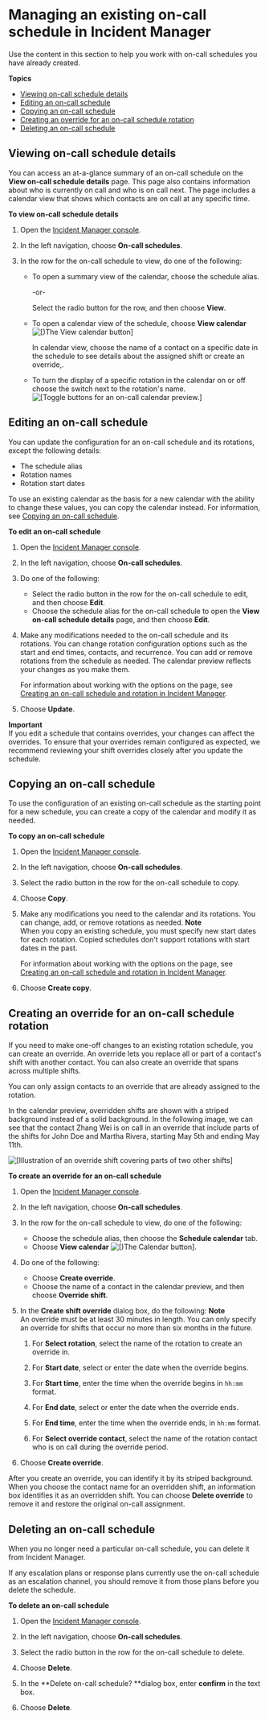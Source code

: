 # Managing an existing on\-call schedule in Incident Manager<a name="incident-manager-on-call-schedule-manage"></a>

Use the content in this section to help you work with on\-call schedules you have already created\.

**Topics**
+ [Viewing on\-call schedule details](#on-call-schedule-details)
+ [Editing an on\-call schedule](#on-call-schedule-edit)
+ [Copying an on\-call schedule](#on-call-schedule-copy)
+ [Creating an override for an on\-call schedule rotation](#on-call-schedule-override)
+ [Deleting an on\-call schedule](#on-call-schedule-delete)

## Viewing on\-call schedule details<a name="on-call-schedule-details"></a>

You can access an at\-a\-glance summary of an on\-call schedule on the **View on\-call schedule details** page\. This page also contains information about who is currently on call and who is on call next\. The page includes a calendar view that shows which contacts are on call at any specific time\.

**To view on\-call schedule details**

1. Open the [Incident Manager console](https://console.aws.amazon.com/systems-manager/incidents/home)\. 

1. In the left navigation, choose **On\-call schedules**\. 

1. In the row for the on\-call schedule to view, do one of the following:
   + To open a summary view of the calendar, choose the schedule alias\.

     \-or\-

     Select the radio button for the row, and then choose **View**\.
   + To open a calendar view of the schedule, choose **View calendar** ![\[)The View calendar button\]](http://docs.aws.amazon.com/incident-manager/latest/userguide/images/on-call-calendar.png)

     In calendar view, choose the name of a contact on a specific date in the schedule to see details about the assigned shift or create an override,\.
   + To turn the display of a specific rotation in the calendar on or off choose the switch next to the rotation's name\.  
![\[Toggle buttons for an on-call calendar preview.\]](http://docs.aws.amazon.com/incident-manager/latest/userguide/images/on-call-calendar-toggles.png)

## Editing an on\-call schedule<a name="on-call-schedule-edit"></a>

You can update the configuration for an on\-call schedule and its rotations, except the following details:
+ The schedule alias
+ Rotation names
+ Rotation start dates

To use an existing calendar as the basis for a new calendar with the ability to change these values, you can copy the calendar instead\. For information, see [Copying an on\-call schedule](#on-call-schedule-copy)\.

**To edit an on\-call schedule**

1. Open the [Incident Manager console](https://console.aws.amazon.com/systems-manager/incidents/home)\. 

1. In the left navigation, choose **On\-call schedules**\. 

1. Do one of the following:
   + Select the radio button in the row for the on\-call schedule to edit, and then choose **Edit**\.
   + Choose the schedule alias for the on\-call schedule to open the **View on\-call schedule details** page, and then choose **Edit**\.

1. Make any modifications needed to the on\-call schedule and its rotations\. You can change rotation configuration options such as the start and end times, contacts, and recurrence\. You can add or remove rotations from the schedule as needed\. The calendar preview reflects your changes as you make them\.

   For information about working with the options on the page, see [Creating an on\-call schedule and rotation in Incident Manager](incident-manager-on-call-schedule-create.md)\.

1. Choose **Update**\.

**Important**  
If you edit a schedule that contains overrides, your changes can affect the overrides\. To ensure that your overrides remain configured as expected, we recommend reviewing your shift overrides closely after you update the schedule\.

## Copying an on\-call schedule<a name="on-call-schedule-copy"></a>

To use the configuration of an existing on\-call schedule as the starting point for a new schedule, you can create a copy of the calendar and modify it as needed\.

**To copy an on\-call schedule**

1. Open the [Incident Manager console](https://console.aws.amazon.com/systems-manager/incidents/home)\. 

1. In the left navigation, choose **On\-call schedules**\. 

1. Select the radio button in the row for the on\-call schedule to copy\.

1. Choose **Copy**\.

1. Make any modifications you need to the calendar and its rotations\. You can change, add, or remove rotations as needed\.
**Note**  
When you copy an existing schedule, you must specify new start dates for each rotation\. Copied schedules don't support rotations with start dates in the past\.

   For information about working with the options on the page, see [Creating an on\-call schedule and rotation in Incident Manager](incident-manager-on-call-schedule-create.md)\.

1. Choose **Create copy**\.

## Creating an override for an on\-call schedule rotation<a name="on-call-schedule-override"></a>

If you need to make one\-off changes to an existing rotation schedule, you can create an override\. An override lets you replace all or part of a contact's shift with another contact\. You can also create an override that spans across multiple shifts\.

You can only assign contacts to an override that are already assigned to the rotation\.

In the calendar preview, overridden shifts are shown with a striped background instead of a solid background\. In the following image, we can see that the contact Zhang Wei is on call in an override that include parts of the shifts for John Doe and Martha Rivera, starting May 5th and ending May 11th\.

![\[Illustration of an override shift covering parts of two other shifts\]](http://docs.aws.amazon.com/incident-manager/latest/userguide/images/on-call-rotation-override-example.png)

**To create an override for an on\-call schedule**

1. Open the [Incident Manager console](https://console.aws.amazon.com/systems-manager/incidents/home)\. 

1. In the left navigation, choose **On\-call schedules**\. 

1. In the row for the on\-call schedule to view, do one of the following:
   + Choose the schedule alias, then choose the **Schedule calendar** tab\.
   + Choose **View calendar** ![\[)The Calendar button\]](http://docs.aws.amazon.com/incident-manager/latest/userguide/images/on-call-calendar.png)\.

1. Do one of the following:
   + Choose **Create override**\.
   + Choose the name of a contact in the calendar preview, and then choose **Override shift**\.

1. In the **Create shift override** dialog box, do the following:
**Note**  
An override must be at least 30 minutes in length\. You can only specify an override for shifts that occur no more than six months in the future\.

   1. For **Select rotation**, select the name of the rotation to create an override in\.

   1. For **Start date**, select or enter the date when the override begins\.

   1. For **Start time**, enter the time when the override begins in `hh:mm` format\. 

   1. For **End date**, select or enter the date when the override ends\.

   1. For **End time**, enter the time when the override ends, in `hh:mm` format\. 

   1. For **Select override contact**, select the name of the rotation contact who is on call during the override period\. 

1. Choose **Create override**\.

After you create an override, you can identify it by its striped background\. When you choose the contact name for an overridden shift, an information box identifies it as an overridden shift\. You can choose **Delete override** to remove it and restore the original on\-call assignment\.

## Deleting an on\-call schedule<a name="on-call-schedule-delete"></a>

When you no longer need a particular on\-call schedule, you can delete it from Incident Manager\.

If any escalation plans or response plans currently use the on\-call schedule as an escalation channel, you should remove it from those plans before you delete the schedule\. 

**To delete an on\-call schedule**

1. Open the [Incident Manager console](https://console.aws.amazon.com/systems-manager/incidents/home)\. 

1. In the left navigation, choose **On\-call schedules**\. 

1. Select the radio button in the row for the on\-call schedule to delete\.

1. Choose **Delete**\.

1. In the **Delete on\-call schedule? **dialog box, enter **confirm** in the text box\.

1. Choose **Delete**\.